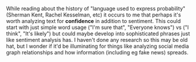 While reading about the history of "language used to express probability"
(Sherman Kent, Rachel Kesselman, etc) it occurs to me that perhaps it's worth
analyzing text for **confidence** in addition to sentiment. This could start
with just simple word usage ("I'm sure that", "Everyone knows") vs ("I think",
"It's likely") but could maybe develop into sophisticated phrases just like
sentiment analysis has. I haven't done any research so this may be old hat, but
I wonder if it'd be illuminating for things like analyzing social media graph
relationships and how information (including eg fake news) spreads.
